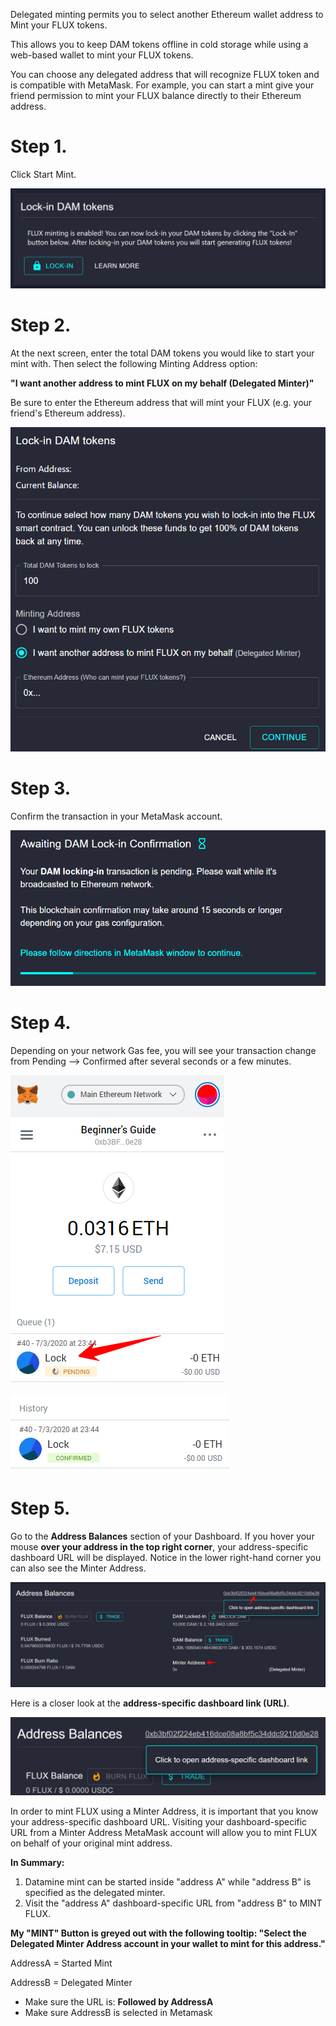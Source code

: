 Delegated minting permits you to select another Ethereum wallet address to Mint your FLUX tokens.

This allows you to keep DAM tokens offline in cold storage while using a web-based wallet to mint your FLUX tokens.  

You can choose any delegated address that will recognize FLUX token and is compatible with MetaMask. For example, you can start a mint give your friend permission to mint your FLUX balance directly to their Ethereum address.

# Step 1.

Click Start Mint.

![Delegated Minting](../../helpArticles/assets/images/pngs/delegatedMinting/delegatedMinting1.png)

# Step 2. 
At the next screen, enter the total DAM tokens you would like to start your mint with. Then select the following Minting Address option:

**"I want another address to mint FLUX on my behalf (Delegated Minter)"**

Be sure to enter the Ethereum address that will mint your FLUX (e.g. your friend's Ethereum address). 

![Delegated Minting](../../helpArticles/assets/images/pngs/delegatedMinting/delegatedMinting2.png#_maxWidth=512)

# Step 3. 
Confirm the transaction in your MetaMask account. 

![Delegated Minting](../../helpArticles/assets/images/pngs/delegatedMinting/delegatedMinting3.png#_maxWidth=512)

# Step 4. 
Depending on your network Gas fee, you will see your transaction change from Pending --> Confirmed after several seconds or a few minutes.

![Delegated Minting](../../helpArticles/assets/images/pngs/delegatedMinting/delegatedMinting4.png#_maxWidth=512)

![Delegated Minting](../../helpArticles/assets/images/pngs/delegatedMinting/delegatedMinting5.png#_maxWidth=512)

# Step 5. 
Go to the **Address Balances** section of your Dashboard. 
If you hover your mouse **over your address in the top right corner**, your address-specific dashboard URL will be displayed. Notice in the lower right-hand corner you can also see the Minter Address. 

![Delegated Minting](../../helpArticles/assets/images/pngs/delegatedMinting/delegatedMinting6.png)

Here is a closer look at the **address-specific dashboard link (URL)**.

![Delegated Minting](../../helpArticles/assets/images/pngs/delegatedMinting/delegatedMinting7.png#_maxWidth=512)

In order to mint FLUX using a Minter Address, it is important that you know your address-specific dashboard URL.
Visiting your dashboard-specific URL from a Minter Address MetaMask account will allow you to mint FLUX on behalf of your original mint address.

**In Summary:**
1) Datamine mint can be started inside "address A" while "address B" is specified as the delegated minter. 
2) Visit the "address A" dashboard-specific URL from "address B" to MINT FLUX.

**My "MINT" Button is greyed out with the following tooltip: "Select the Delegated Minter Address account in your wallet to mint for this address."**

AddressA = Started Mint

AddressB = Delegated Minter

- Make sure the URL is: **Followed by AddressA**
- Make sure AddressB is selected in Metamask